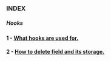 ### INDEX 



##### Hooks



#### 1 - [What hooks are used for.](https://github.com/ovanesb/drupal/blob/master/Drupal8/Hooks/Basic_explanation_of_hooks.md)

#### 2 - [How to delete field and its storage.](https://github.com/ovanesb/drupal/blob/master/Drupal8/Hooks/Delete_field_and_its_storage.md)
